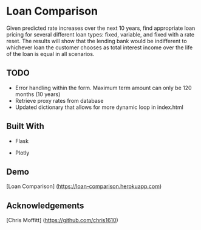 # Loan Comparison

Given predicted rate increases over the next 10 years, find appropriate loan pricing for several different loan types:  fixed, variable, and fixed with a rate reset.  The results will show that the lending bank would be indifferent to whichever loan the customer chooses as total interest income over the life of the loan is equal in all scenarios.

## TODO

* Error handling within the form.  Maximum term amount can only be 120 months (10 years)
* Retrieve proxy rates from database
* Updated dictionary that allows for more dynamic loop in index.html

## Built With

* Flask

* Plotly

## Demo

[Loan Comparison] (https://loan-comparison.herokuapp.com)

## Acknowledgements

[Chris Moffitt] (https://github.com/chris1610)